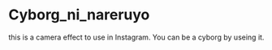 # Cyborg_ni_nareruyo
this is a camera effect to use in Instagram.
You can be a cyborg by useing it.
